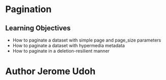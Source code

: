 # Pagination

## Learning Objectives
* How to paginate a dataset with simple page and page_size parameters
* How to paginate a dataset with hypermedia metadata
* How to paginate in a deletion-resilient manner
# Author Jerome Udoh

